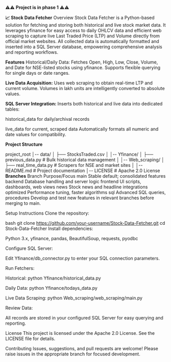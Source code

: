 ⚠️⚠️ **Project is in phase 1** ⚠️⚠️

**📈 Stock Data Fetcher**
Overview
Stock Data Fetcher is a Python-based solution for fetching and storing both historical and live stock market data. It leverages yfinance for easy access to daily OHLCV data and efficient web scraping to capture live Last Traded Price (LTP) and Volume directly from official market websites. All collected data is automatically formatted and inserted into a SQL Server database, empowering comprehensive analysis and reporting workflows.

**Features**
Historical/Daily Data:
Fetches Open, High, Low, Close, Volume, and Date for NSE-listed stocks using yfinance. Supports flexible querying for single days or date ranges.

**Live Data Acquisition:**
Uses web scraping to obtain real-time LTP and current volume. Volumes in lakh units are intelligently converted to absolute values.

**SQL Server Integration:**
Inserts both historical and live data into dedicated tables:

historical_data for daily/archival records

live_data for current, scraped data
Automatically formats all numeric and date values for compatibility.

**Project Structure**

project_root
│-- data/
│   ├── StocksTraded.csv
│
│-- Yfinance/
│   ├── previous_data.py     # Bulk historical data management
│
│-- Web_scraping/
│   ├── real_time_data.py        # Scrapers for NSE and market sites
│
│-- README.md                  # Project documentation
│-- LICENSE                    # Apache 2.0 License
**Branches**
Branch	Purpose/Focus
main	Stable default; consolidated features
backend	Database handling and server logic
frontend	UI scripts, dashboards, web views
news	Stock news and headline integrations
optimized	Performance tuning, faster algorithms
sql	Advanced SQL queries, procedures
Develop and test new features in relevant branches before merging to main.

Setup Instructions
Clone the repository:

bash
git clone https://github.com/your-username/Stock-Data-Fetcher.git
cd Stock-Data-Fetcher
Install dependencies:

Python 3.x, yfinance, pandas, BeautifulSoup, requests, pyodbc

Configure SQL Server:

Edit Yfinance/db_connector.py to enter your SQL connection parameters.

Run Fetchers:

Historical:
python Yfinance/historical_data.py

Daily Data:
python Yfinance/todays_data.py

Live Data Scraping:
python Web_scraping/web_scraping/main.py

Review Data:

All records are stored in your configured SQL Server for easy querying and reporting.

License
This project is licensed under the Apache 2.0 License. See the LICENSE file for details.

Contributing
Issues, suggestions, and pull requests are welcome! Please raise issues in the appropriate branch for focused development.
